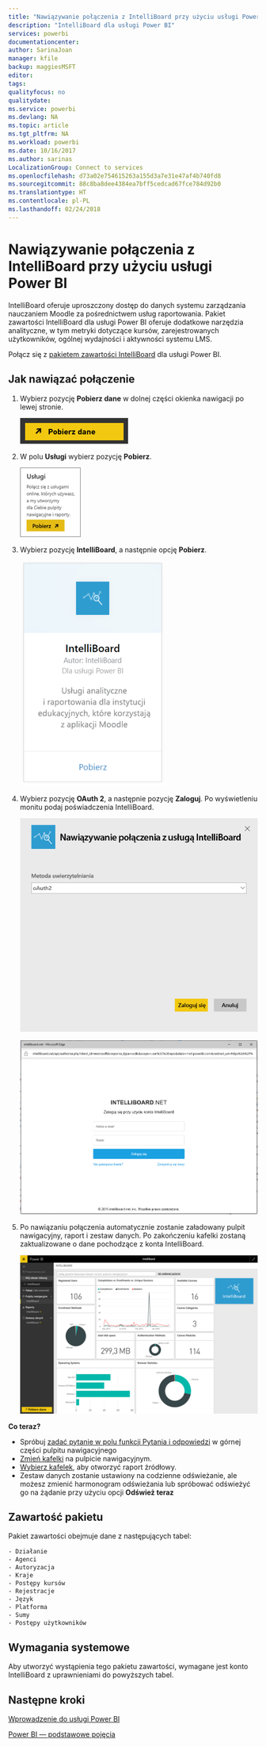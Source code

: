 ```yaml
---
title: "Nawiązywanie połączenia z IntelliBoard przy użyciu usługi Power BI"
description: "IntelliBoard dla usługi Power BI"
services: powerbi
documentationcenter: 
author: SarinaJoan
manager: kfile
backup: maggiesMSFT
editor: 
tags: 
qualityfocus: no
qualitydate: 
ms.service: powerbi
ms.devlang: NA
ms.topic: article
ms.tgt_pltfrm: NA
ms.workload: powerbi
ms.date: 10/16/2017
ms.author: sarinas
LocalizationGroup: Connect to services
ms.openlocfilehash: d73a02e754615263a155d3a7e31e47af4b740fd8
ms.sourcegitcommit: 88c8ba8dee4384ea7bff5cedcad67fce784d92b0
ms.translationtype: HT
ms.contentlocale: pl-PL
ms.lasthandoff: 02/24/2018
---
```

# <a name="connect-to-intelliboard-with-power-bi"></a>Nawiązywanie połączenia z IntelliBoard przy użyciu usługi Power BI
IntelliBoard oferuje uproszczony dostęp do danych systemu zarządzania nauczaniem Moodle za pośrednictwem usług raportowania. Pakiet zawartości IntelliBoard dla usługi Power BI oferuje dodatkowe narzędzia analityczne, w tym metryki dotyczące kursów, zarejestrowanych użytkowników, ogólnej wydajności i aktywności systemu LMS.

Połącz się z [pakietem zawartości IntelliBoard](https://app.powerbi.com/getdata/services/intelliboard) dla usługi Power BI.

## <a name="how-to-connect"></a>Jak nawiązać połączenie
1. Wybierz pozycję **Pobierz dane** w dolnej części okienka nawigacji po lewej stronie.  
   
    ![](media/service-connect-to-intelliboard/getdata.png)
2. W polu **Usługi** wybierz pozycję **Pobierz**.  
   
    ![](media/service-connect-to-intelliboard/services.png)
3. Wybierz pozycję **IntelliBoard**, a następnie opcję **Pobierz**.  
   
    ![](media/service-connect-to-intelliboard/intelliboard.png)
4. Wybierz pozycję **OAuth 2**, a następnie pozycję **Zaloguj**. Po wyświetleniu monitu podaj poświadczenia IntelliBoard.
   
    ![](media/service-connect-to-intelliboard/creds.png)
   
    ![](media/service-connect-to-intelliboard/creds2.png)
5. Po nawiązaniu połączenia automatycznie zostanie załadowany pulpit nawigacyjny, raport i zestaw danych. Po zakończeniu kafelki zostaną zaktualizowane o dane pochodzące z konta IntelliBoard.
   
    ![](media/service-connect-to-intelliboard/dashboard.png)

**Co teraz?**

* Spróbuj [zadać pytanie w polu funkcji Pytania i odpowiedzi](power-bi-q-and-a.md) w górnej części pulpitu nawigacyjnego
* [Zmień kafelki](service-dashboard-edit-tile.md) na pulpicie nawigacyjnym.
* [Wybierz kafelek](service-dashboard-tiles.md), aby otworzyć raport źródłowy.
* Zestaw danych zostanie ustawiony na codzienne odświeżanie, ale możesz zmienić harmonogram odświeżania lub spróbować odświeżyć go na żądanie przy użyciu opcji **Odśwież teraz**

## <a name="whats-included"></a>Zawartość pakietu
Pakiet zawartości obejmuje dane z następujących tabel:  

    - Działanie  
    - Agenci  
    - Autoryzacja  
    - Kraje  
    - Postępy kursów  
    - Rejestracje
    - Język  
    - Platforma  
    - Sumy  
    - Postępy użytkowników    

## <a name="system-requirements"></a>Wymagania systemowe
Aby utworzyć wystąpienia tego pakietu zawartości, wymagane jest konto IntelliBoard z uprawnieniami do powyższych tabel.

## <a name="next-steps"></a>Następne kroki
[Wprowadzenie do usługi Power BI](service-get-started.md)

[Power BI — podstawowe pojęcia](service-basic-concepts.md)

